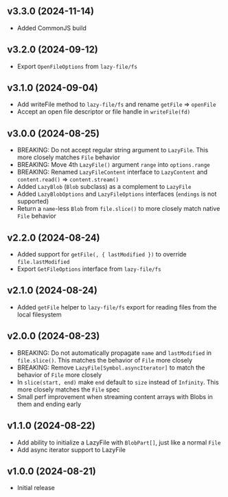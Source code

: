 ## v3.3.0 (2024-11-14)

- Added CommonJS build

## v3.2.0 (2024-09-12)

- Export `OpenFileOptions` from `lazy-file/fs`

## v3.1.0 (2024-09-04)

- Add writeFile method to `lazy-file/fs` and rename `getFile` => `openFile`
- Accept an open file descriptor or file handle in `writeFile(fd)`

## v3.0.0 (2024-08-25)

- BREAKING: Do not accept regular string argument to `LazyFile`. This more closely matches `File` behavior
- BREAKING: Move 4th `LazyFile()` argument `range` into `options.range`
- BREAKING: Renamed `LazyFileContent` interface to `LazyContent` and `content.read()` => `content.stream()`
- Added `LazyBlob` (`Blob` subclass) as a complement to `LazyFile`
- Added `LazyBlobOptions` and `LazyFileOptions` interfaces (`endings` is not supported)
- Return a `name`-less `Blob` from `file.slice()` to more closely match native `File` behavior

## v2.2.0 (2024-08-24)

- Added support for `getFile(, { lastModified })` to override `file.lastModified`
- Export `GetFileOptions` interface from `lazy-file/fs`

## v2.1.0 (2024-08-24)

- Added `getFile` helper to `lazy-file/fs` export for reading files from the local filesystem

## v2.0.0 (2024-08-23)

- BREAKING: Do not automatically propagate `name` and `lastModified` in `file.slice()`. This matches the behavior of `File` more closely
- BREAKING: Remove `LazyFile[Symbol.asyncIterator]` to match the behavior of `File` more closely
- In `slice(start, end)` make `end` default to `size` instead of `Infinity`. This more closely matches the `File` spec
- Small perf improvement when streaming content arrays with Blobs in them and ending early

## v1.1.0 (2024-08-22)

- Add ability to initialize a LazyFile with `BlobPart[]`, just like a normal `File`
- Add async iterator support to LazyFile

## v1.0.0 (2024-08-21)

- Initial release

